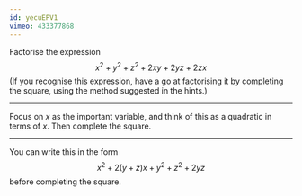 ```yaml
---
id: yecuEPV1
vimeo: 433377868
---
```


Factorise the expression
$$
x^2 + y^2 + z^2 + 2xy + 2yz + 2zx
$$
(If you recognise this expression, have a go at factorising it by completing the square, using the method suggested in the hints.)

---

Focus on $x$ as the important variable, and think of this as a quadratic in terms of $x$. Then complete the square.

---

You can write this in the form
$$
x^2 + 2(y+z)x + y^2 + z^2 + 2yz
$$
before completing the square.
